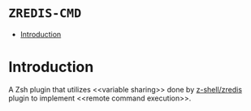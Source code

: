 # `ZREDIS-CMD`

<!-- START doctoc generated TOC please keep comment here to allow auto update -->
<!-- DON'T EDIT THIS SECTION, INSTEAD RE-RUN doctoc TO UPDATE -->

- [Introduction](#introduction)

<!-- END doctoc generated TOC please keep comment here to allow auto update -->

# Introduction

A Zsh plugin that utilizes \<\<variable sharing>> done by [z-shell/zredis](https://github.com/z-shell/zredis)
plugin to implement \<\<remote command execution>>.
